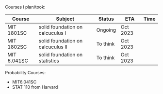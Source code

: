 Courses i plan/took:

| Course | Subject | Status| ETA | Time 
| ----   | ---     | ---   | --- | --- | 
| MIT 1801SC  | solid foundation on calcuculus I | Ongoing | Oct 2023
| MIT 1802SC  | solid foundation on calcuculus II | To think | Oct 2023
| MIT 6.041SC | solid foundation on statistics | To think | Oct 2023

Probability Courses:
- MIT6.041SC
- STAT 110 from Harvard


